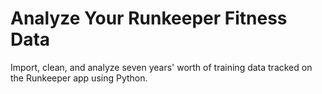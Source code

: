 # Analyze Your Runkeeper Fitness Data
Import, clean, and analyze seven years' worth of training data tracked on the Runkeeper app using Python.
